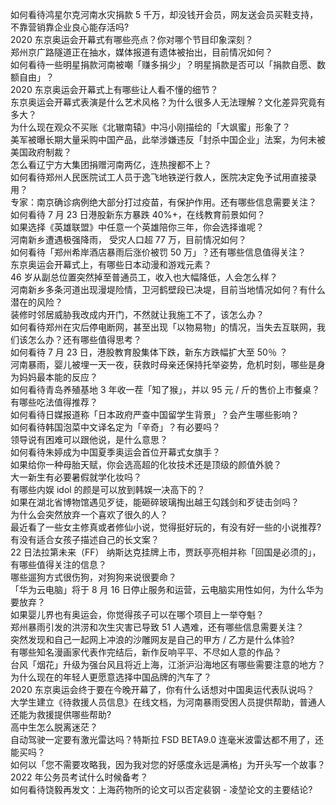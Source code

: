 如何看待鸿星尔克河南水灾捐款 5 千万，却没钱开会员，网友送会员买鞋支持，不靠营销靠企业良心能存活吗?  
2020 东京奥运会开幕式有哪些亮点？你对哪个节目印象深刻？  
郑州京广路隧道正在抽水，媒体报道有遗体被抬出，目前情况如何？  
如何看待一些明星捐款河南被嘲「赚多捐少」？明星捐款是否可以「捐款自愿、数额自由」？  
2020 东京奥运会开幕式上有哪些让人看不懂的细节？  
东京奥运会开幕式表演是什么艺术风格？为什么很多人无法理解？文化差异究竟有多大？  
为什么现在观众不买账《北辙南辕》中冯小刚描绘的「大飒蜜」形象了？  
美军被曝长期大量采购中国产品，此举涉嫌违反「封杀中国企业」法案，为何未被美国政府制裁？  
怎么看辽宁方大集团捐赠河南两亿，连热搜都不上？  
如何看待郑州人民医院试工人员于逸飞地铁逆行救人，医院决定免予试用直接录用？  
专家：南京确诊病例绝大部分打过疫苗，有保护作用。还有哪些信息需要关注？  
如何看待 7 月 23 日港股新东方暴跌 40%+，在线教育前景如何？  
如果选择《英雄联盟》中任意一个英雄陪你三年，你会选择谁呢？  
河南新乡遭遇极强降雨， 受灾人口超 77 万，目前情况如何？  
如何看待「郑州希岸酒店暴雨后涨价被罚 50 万」？还有哪些信息值得关注？  
东京奥运会开幕式上，有哪些日本动漫和游戏元素？  
46 岁从副总位置突然掉至普通员工，收入也大幅降低，人会怎么样？  
河南新乡多条河道出现漫堤险情，卫河鹤壁段已决堤，目前当地情况如何？有什么潜在的风险？  
装修时邻居威胁我改成内开门，不然就让我施工不了，该怎么办？  
如何看待郑州在灾后停电断网，甚至出现「以物易物」的情况，当失去互联网，我们该怎么办？还有哪些值得思考？  
如何看待 7 月 23 日，港股教育股集体下跌，新东方跌幅扩大至 50％ ？  
河南暴雨，婴儿被埋一天一夜，获救时母亲还保持托举姿势，危机时刻，哪些是身为妈妈最本能的反应？  
如何看待青岛养殖基地 3 年收一茬「知了猴」，并以 95 元 / 斤的售价上市餐桌？有哪些吃法值得推荐？  
如何看待日媒报道称「日本政府严查中国留学生背景」？会产生哪些影响？  
如何看待韩国泡菜中文译名定为「辛奇」？有必要吗？  
领导说有困难可以跟他说，是什么意思？  
如何看待朱婷成为中国夏季奥运会首位开幕式女旗手？  
如果给你一种母胎天赋，你会选高超的化妆技术还是顶级的颜值外貌？  
大一新生有必要暑假就学化妆吗？  
有哪些内娱 idol 的颜是可以放到韩娱一决高下的？  
如果在湖北省博物馆遇见歹徒，能砸碎玻璃掏出越王勾践剑和歹徒击剑吗？  
为什么会突然放弃一个喜欢了很久的人？  
最近看了一些女主修真或者修仙小说，觉得挺好玩的，有没有好一些的小说推荐?  
有没有适合女孩子描述自己的长文案？  
22 日法拉第未来（FF） 纳斯达克挂牌上市，贾跃亭亮相并称「回国是必须的」，有哪些值得关注的信息？  
哪些遛狗方式很伤狗，对狗狗来说很要命？  
「华为云电脑」将于 8 月 16 日停止服务和运营，云电脑实用性如何，为什么华为要放弃？  
如果婴儿界也有奥运会，你觉得孩子可以在哪个项目上一举夺魁？  
郑州暴雨引发的洪涝和次生灾害已导致 51 人遇难，还有哪些信息需要关注？  
突然发现和自己一起网上冲浪的沙雕网友是自己的甲方 / 乙方是什么体验?  
有哪些知名漫画家代表作完结后，新作反响平平、不尽如人意的作品？  
台风「烟花」升级为强台风且将近上海，江浙沪沿海地区有哪些需要注意的地方？  
为什么现在的年轻人更愿意选择中国品牌的汽车了？  
2020 东京奥运会终于要在今晚开幕了，你有什么话想对中国奥运代表队说吗？  
大学生建立《待救援人员信息》在线文档，为河南暴雨受困人员提供帮助，普通人还能为救援提供哪些帮助?  
高中生怎么脱离迷茫？  
自动驾驶一定要有激光雷达吗？特斯拉 FSD BETA9.0 连毫米波雷达都不用了，还能买吗？  
如何以「您不需要攻略我，因为我对您的好感度永远是满格」为开头写一个故事？  
2022 年公务员考试什么时候备考？  
如何看待饶毅再发文：上海药物所的论文可以否定裴钢 - 凌堃论文的主要结论?  
